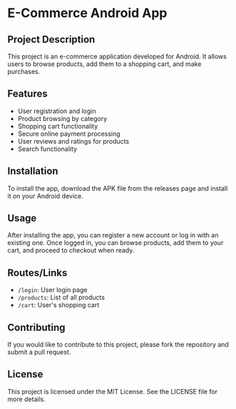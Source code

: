 # E-Commerce Android App

## Project Description

This project is an e-commerce application developed for Android. It allows users to browse products, add them to a shopping cart, and make purchases.

## Features

- User registration and login
- Product browsing by category
- Shopping cart functionality
- Secure online payment processing
- User reviews and ratings for products
- Search functionality

## Installation

To install the app, download the APK file from the releases page and install it on your Android device.

## Usage

After installing the app, you can register a new account or log in with an existing one. Once logged in, you can browse products, add them to your cart, and proceed to checkout when ready.

## Routes/Links

- `/login`: User login page
- `/products`: List of all products
- `/cart`: User's shopping cart

## Contributing

If you would like to contribute to this project, please fork the repository and submit a pull request.

## License

This project is licensed under the MIT License. See the LICENSE file for more details.

